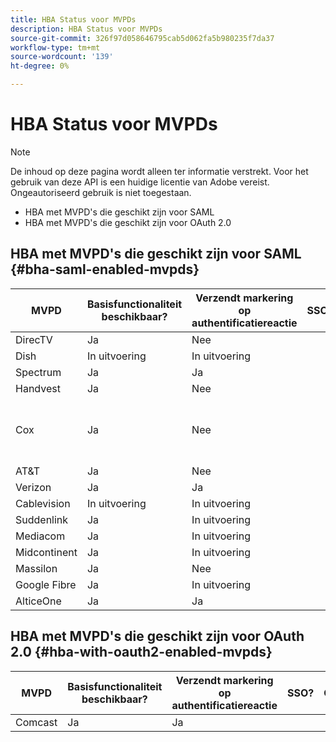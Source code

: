 ```yaml
---
title: HBA Status voor MVPDs
description: HBA Status voor MVPDs
source-git-commit: 326f97d058646795cab5d062fa5b980235f7da37
workflow-type: tm+mt
source-wordcount: '139'
ht-degree: 0%

---
```



# HBA Status voor MVPDs

>[!NOTE]
>
>De inhoud op deze pagina wordt alleen ter informatie verstrekt. Voor het gebruik van deze API is een huidige licentie van Adobe vereist. Ongeautoriseerd gebruik is niet toegestaan.


* HBA met MVPD&#39;s die geschikt zijn voor SAML
* HBA met MVPD&#39;s die geschikt zijn voor OAuth 2.0


## HBA met MVPD&#39;s die geschikt zijn voor SAML {#bha-saml-enabled-mvpds}

| MVPD | Basisfunctionaliteit beschikbaar? | Verzendt markering op authentificatiereactie | SSO? | Opmerkingen |
|---|---|---|---|---|
| DirecTV | Ja | Nee |  |  |
| Dish | In uitvoering | In uitvoering |  |  |
| Spectrum | Ja | Ja |  |  |
| Handvest | Ja | Nee |  |  |
| Cox | Ja | Nee |  | Ouderlijke controles moeten worden ingeschakeld |
| AT&amp;T | Ja | Nee |  |  |
| Verizon | Ja | Ja |  |  |
| Cablevision | In uitvoering | In uitvoering |  |  |
| Suddenlink | Ja | In uitvoering |  |  |
| Mediacom | Ja | In uitvoering |  |  |
| Midcontinent | Ja | In uitvoering |  |  |
| Massilon | Ja | Nee |  |  |
| Google Fibre | Ja | In uitvoering |  |  |
| AlticeOne | Ja | Ja |  |  |


## HBA met MVPD&#39;s die geschikt zijn voor OAuth 2.0 {#hba-with-oauth2-enabled-mvpds}

| MVPD | Basisfunctionaliteit beschikbaar? | Verzendt markering op authentificatiereactie | SSO? | Opmerkingen |
|---|---|---|---|---|
| Comcast | Ja | Ja |  |  |

